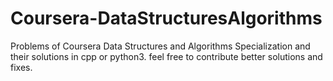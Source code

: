 # Coursera-DataStructuresAlgorithms
Problems of Coursera Data Structures and Algorithms Specialization and their solutions in cpp or python3.
feel free to contribute better solutions and fixes. 